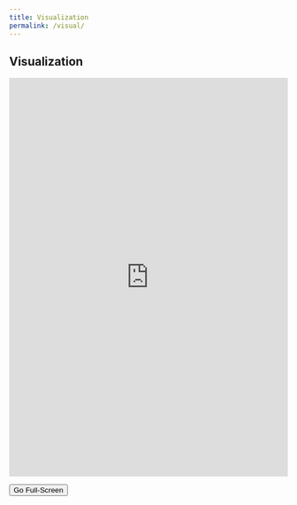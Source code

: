 ```yaml
---
title: Visualization
permalink: /visual/
---
```


## Visualization

<iframe id="data_visualization" src="https://nlp.biu.ac.il/~royi/hexagon-paper-visualization/#/main" title="Dataset Visualization" style="width:100%; height:720px; border:none;"></iframe>

<button id="full_screen" type="button" class="btn btn-primary btn-sm" onclick="fullScreen()">Go Full-Screen</button>

<script>
    function fullScreen() {
        var url = document.getElementById('data_visualization').src;
        window.location.replace(url, '_blank');
        
        }
        
    // Selecting the iframe element
    var iframe = document.getElementById("procedureFrame");
    
    // Adjusting the iframe height onload event
    iframe.onload = function(){
        iframe.style.height = iframe.contentWindow.document.body.scrollHeight + 'px';
    }
</script>
